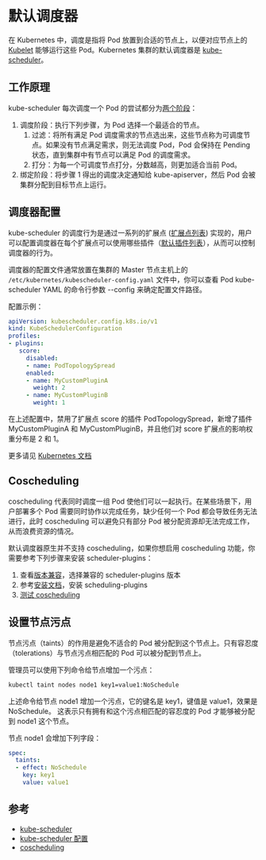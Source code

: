 # 默认调度器

在 Kubernetes 中，调度是指将 Pod 放置到合适的节点上，以便对应节点上的 [Kubelet](https://kubernetes.io/docs/reference/command-line-tools-reference/kubelet/) 能够运行这些 Pod。Kubernetes 集群的默认调度器是 [kube-scheduler](https://kubernetes.io/zh-cn/docs/concepts/scheduling-eviction/kube-scheduler/#kube-scheduler)。

## 工作原理

kube-scheduler 每次调度一个 Pod 的尝试都分为[两个阶段](https://kubernetes.io/zh-cn/docs/concepts/scheduling-eviction/scheduling-framework/#scheduling-cycle-and-binding-cycle)：
1. 调度阶段：执行下列步骤，为 Pod 选择一个最适合的节点。
    1. 过滤：将所有满足 Pod 调度需求的节点选出来，这些节点称为可调度节点。如果没有节点满足需求，则无法调度 Pod，Pod 会保持在 Pending 状态，直到集群中有节点可以满足 Pod 的调度需求。
    2. 打分：为每一个可调度节点打分，分数越高，则更加适合当前 Pod。
2. 绑定阶段：将步骤 1 得出的调度决定通知给 kube-apiserver，然后 Pod 会被集群分配到目标节点上运行。

## 调度器配置

kube-scheduler 的调度行为是通过一系列的扩展点 ([扩展点列表](https://kubernetes.io/zh-cn/docs/reference/scheduling/config/#extensions-points)) 实现的，用户可以配置调度器在每个扩展点可以使用哪些插件（[默认插件列表](https://kubernetes.io/zh-cn/docs/reference/scheduling/config/#scheduling-plugins)），从而可以控制调度器的行为。

调度器的配置文件通常放置在集群的 Master 节点主机上的 `/etc/kubernetes/kubescheduler-config.yaml` 文件中，你可以查看 Pod kube-scheduler YAML 的命令行参数 --config 来确定配置文件路径。

配置示例：
```yaml
apiVersion: kubescheduler.config.k8s.io/v1
kind: KubeSchedulerConfiguration
profiles:
- plugins:
   score:
     disabled:
     - name: PodTopologySpread
     enabled:
     - name: MyCustomPluginA
       weight: 2
     - name: MyCustomPluginB
       weight: 1
```

在上述配置中，禁用了扩展点 score 的插件 PodTopologySpread，新增了插件 MyCustomPluginA 和 MyCustomPluginB，并且他们对 score 扩展点的影响权重分布是 2 和 1。

更多请见 [Kubernetes 文档](https://kubernetes.io/zh-cn/docs/reference/scheduling/config/)

## Coscheduling

coscheduling 代表同时调度一组 Pod 使他们可以一起执行。在某些场景下，用户部署多个 Pod 需要同时协作以完成任务，缺少任何一个 Pod 都会导致任务无法进行，此时 coscheduling 可以避免只有部分 Pod 被分配资源却无法完成工作，从而浪费资源的情况。

默认调度器原生并不支持 coscheduling，如果你想启用 coscheduling 功能，你需要参考下列步骤来安装 scheduler-plugins：
1. 查看[版本兼容](https://github.com/kubernetes-sigs/scheduler-plugins/tree/v0.28.9?tab=readme-ov-file#compatibility-matrix)，选择兼容的 scheduler-plugins 版本
2. 参考[安装文档](https://github.com/kubernetes-sigs/scheduler-plugins/blob/v0.28.9/doc/install.md#install-release-v0288-and-use-coscheduling)，安装 scheduling-plugins
3. [测试 coscheduling](https://github.com/kubernetes-sigs/scheduler-plugins/blob/v0.28.9/doc/install.md#test-coscheduling)

## 设置节点污点

节点污点（taints）的作用是避免不适合的 Pod 被分配到这个节点上。只有容忍度（tolerations）与节点污点相匹配的 Pod 可以被分配到节点上。

管理员可以使用下列命令给节点增加一个污点：
```bash
kubectl taint nodes node1 key1=value1:NoSchedule
```

上述命令给节点 node1 增加一个污点，它的键名是 key1，键值是 value1，效果是 NoSchedule。 这表示只有拥有和这个污点相匹配的容忍度的 Pod 才能够被分配到 node1 这个节点。

节点 node1 会增加下列字段：
```yaml
spec:
  taints:
  - effect: NoSchedule
    key: key1
    value: value1
```

## 参考

* [kube-scheduler](https://kubernetes.io/zh-cn/docs/concepts/scheduling-eviction/kube-scheduler/#kube-scheduler)
* [kube-scheduler 配置](https://kubernetes.io/zh-cn/docs/reference/scheduling/config/)
* [coscheduling](https://github.com/kubernetes-sigs/scheduler-plugins/blob/v0.28.9/pkg/coscheduling/README.md)
